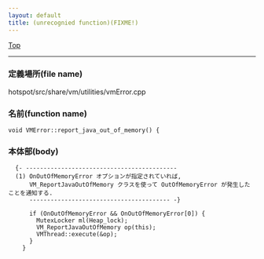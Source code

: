 ```yaml
---
layout: default
title: (unrecognied function)(FIXME!)
---
```

[Top](../index.html)

--- 
### 定義場所(file name)
hotspot/src/share/vm/utilities/vmError.cpp

### 名前(function name)
```
void VMError::report_java_out_of_memory() {
```

### 本体部(body)
```
  {- -------------------------------------------
  (1) OnOutOfMemoryError オプションが指定されていれば, 
      VM_ReportJavaOutOfMemory クラスを使って OutOfMemoryError が発生したことを通知する.
      ---------------------------------------- -}

	  if (OnOutOfMemoryError && OnOutOfMemoryError[0]) {
	    MutexLocker ml(Heap_lock);
	    VM_ReportJavaOutOfMemory op(this);
	    VMThread::execute(&op);
	  }
	}
	
```


